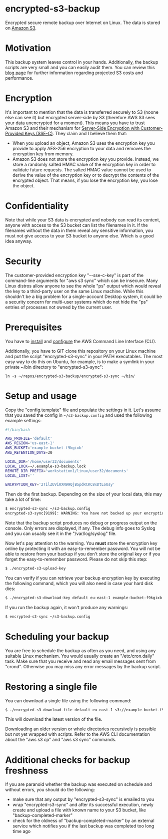 # encrypted-s3-backup
Encrypted secure remote backup over Internet on Linux. The data is stored on [Amazon S3](https://aws.amazon.com/s3).

# Motivation
This backup system leaves control in your hands. Additionally, the backup scripts are very small and you can easily audit them. You can review this [blog page](https://blog.famzah.net/2016/10/23/goodbye-acronis-cloud-hello-encrypted-s3-backup/) for further information regarding projected S3 costs and performance.

# Encryption
It's important to mention that the data is transferred securely to S3 (noone else can see it) but encrypted server-side by S3 (therefore AWS S3 sees your data unencrypted for a moment). This means you have to trust Amazon S3 and their mechanism for [Server-Side Encryption with Customer-Provided Keys (SSE-C)](http://docs.aws.amazon.com/AmazonS3/latest/dev/ServerSideEncryptionCustomerKeys.html). They claim and I believe them that:
- When you upload an object, Amazon S3 uses the encryption key you provide to apply AES-256 encryption to your data and removes the encryption key from memory.
- Amazon S3 does not store the encryption key you provide. Instead, we store a randomly salted HMAC value of the encryption key in order to validate future requests. The salted HMAC value cannot be used to derive the value of the encryption key or to decrypt the contents of the encrypted object. That means, if you lose the encryption key, you lose the object.

# Confidentiality
Note that while your S3 data is encrypted and nobody can read its content, anyone with access to the S3 bucket can list the filenames in it. If the filenames without the data in them reveal any sensitive information, you must not give access to your S3 bucket to anyone else. Which is a good idea anyway.

# Security
The customer-provided encryption key "--sse-c-key" is part of the command-line arguments for "aws s3 sync" which can be insecure. Many Linux distros allow anyone to see the whole "ps" output which would reveal the key to a third-party user on the same Linux machine. While this shouldn't be a big problem for a single-account Desktop system, it could be a security concern for multi-user systems which do not hide the "ps" entries of processes not owned by the current user.

# Prerequisites
You have to [install](http://docs.aws.amazon.com/cli/latest/userguide/installing.html) and [configure](http://docs.aws.amazon.com/cli/latest/userguide/cli-chap-getting-started.html) the AWS Command Line Interface (CLI).

Additionally, you have to GIT clone this repository on your Linux machine and put the script "encrypted-s3-sync" in your PATH executables. The most easy way to do this on Ubuntu, for example, is to make a symlink in your private ~/bin directory to "encrypted-s3-sync":
```
ln -s ~/repos/encrypted-s3-backup/encrypted-s3-sync ~/bin/
```

# Setup and usage
Copy the "config.template" file and populate the settings in it. Let's assume that you saved the config in `~/s3-backup.config` and used the following example settings:
```bash
#!/bin/bash

AWS_PROFILE='default'
AWS_REGION='us-east-1'
AWS_BUCKET='example-bucket-f9kgixb'
AWS_RETENTION_DAYS=30

LOCAL_DIR='/home/user32/documents'
LOCAL_LOCK=~/.example-s3-backup.lock
REMOTE_DIR_PREFIX='workstation1/linux/user32/documents'
LOCAL_LIST=''

ENCRYPTION_KEY='2TilZUVi0XN99QjBSpdRCKC8xDtLoUsy'
```

Then do the first backup. Depending on the size of your local data, this may take a lot of time:
```bash
$ encrypted-s3-sync ~/s3-backup.config
encrypted-s3-sync[9199]: WARNING: You have not backed up your encryption key, yet.
```

Note that the backup script produces no debug or progress output on the console. Only errors are displayed, if any. The debug info goes to Syslog and you can usually see it in the "/var/log/syslog" file.

Now let's pay attention to the warning. You **must** store the encryption key online by protecting it with an easy-to-remember password. You will not be able to restore from your backup if you don't store the original key or if you forget the easy-to-remember password. Please do not skip this step:
```bash
$ ./encrypted-s3-upload-key
```

You can verify if you can retrieve your backup encryption key by executing the following command, which you will also need in case your hard disk dies:
```bash
$ ./encrypted-s3-download-key default eu-east-1 example-bucket-f9kgixb
```

If you run the backup again, it won't produce any warnings:
```bash
$ encrypted-s3-sync ~/s3-backup.config
```

# Scheduling your backup
You are free to schedule the backup as often as you need, and using any suitable Linux mechanism. You would usually create an "/etc/cron.daily" task. Make sure that you receive and read any email messages sent from "crond". Otherwise you may miss any error messages by the backup script.

# Restoring a single file
You can download a single file using the following command:
```bash
$ ./encrypted-s3-download-file default eu-east-1 s3://example-bucket-f9kgixb/workstation1/linux/user32/documents/notes2.txt /tmp/test.txt
```

This will download the latest version of the file.

Downloading an older version or whole directories recursively is possible but not yet wrapped with scripts. Refer to the AWS CLI documentation about the "aws s3 cp" and "aws s3 sync" commands.

# Additional checks for backup freshness
If you are paranoid whether the backup was executed on schedule and without errors, you should do the following:
- make sure that any output by "encrypted-s3-sync" is emailed to you
- wrap "encrypted-s3-sync" and after its successful execution, newly create and upload a file with known name to your S3 bucket, like "backup-completed-marker"
- check for the oldness of "backup-completed-marker" by an external service which notifies you if the last backup was completed too long time ago
